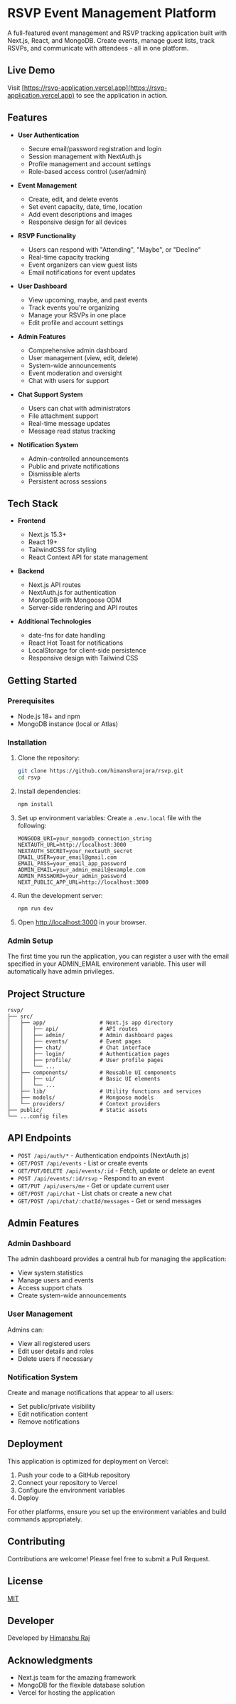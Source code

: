 # RSVP Event Management Platform

A full-featured event management and RSVP tracking application built with Next.js, React, and MongoDB. Create events, manage guest lists, track RSVPs, and communicate with attendees - all in one platform.

## Live Demo

Visit [https://rsvp-application.vercel.app](https://rsvp-application.vercel.app) to see the application in action.

## Features

- **User Authentication**
  - Secure email/password registration and login
  - Session management with NextAuth.js
  - Profile management and account settings
  - Role-based access control (user/admin)

- **Event Management**
  - Create, edit, and delete events
  - Set event capacity, date, time, location
  - Add event descriptions and images
  - Responsive design for all devices

- **RSVP Functionality**
  - Users can respond with "Attending", "Maybe", or "Decline"
  - Real-time capacity tracking
  - Event organizers can view guest lists
  - Email notifications for event updates

- **User Dashboard**
  - View upcoming, maybe, and past events
  - Track events you're organizing
  - Manage your RSVPs in one place
  - Edit profile and account settings

- **Admin Features**
  - Comprehensive admin dashboard
  - User management (view, edit, delete)
  - System-wide announcements
  - Event moderation and oversight
  - Chat with users for support

- **Chat Support System**
  - Users can chat with administrators
  - File attachment support
  - Real-time message updates
  - Message read status tracking

- **Notification System**
  - Admin-controlled announcements
  - Public and private notifications
  - Dismissible alerts
  - Persistent across sessions

## Tech Stack

- **Frontend**
  - Next.js 15.3+
  - React 19+
  - TailwindCSS for styling
  - React Context API for state management

- **Backend**
  - Next.js API routes
  - NextAuth.js for authentication
  - MongoDB with Mongoose ODM
  - Server-side rendering and API routes

- **Additional Technologies**
  - date-fns for date handling
  - React Hot Toast for notifications
  - LocalStorage for client-side persistence
  - Responsive design with Tailwind CSS

## Getting Started

### Prerequisites

- Node.js 18+ and npm
- MongoDB instance (local or Atlas)

### Installation

1. Clone the repository:
   ```bash
   git clone https://github.com/himanshurajora/rsvp.git
   cd rsvp
   ```

2. Install dependencies:
   ```bash
   npm install
   ```

3. Set up environment variables:
   Create a `.env.local` file with the following:
   ```
   MONGODB_URI=your_mongodb_connection_string
   NEXTAUTH_URL=http://localhost:3000
   NEXTAUTH_SECRET=your_nextauth_secret
   EMAIL_USER=your_email@gmail.com
   EMAIL_PASS=your_email_app_password
   ADMIN_EMAIL=your_admin_email@example.com
   ADMIN_PASSWORD=your_admin_password
   NEXT_PUBLIC_APP_URL=http://localhost:3000
   ```

4. Run the development server:
   ```bash
   npm run dev
   ```

5. Open [http://localhost:3000](http://localhost:3000) in your browser.

### Admin Setup

The first time you run the application, you can register a user with the email specified in your ADMIN_EMAIL environment variable. This user will automatically have admin privileges.

## Project Structure

```
rsvp/
├── src/
│   ├── app/                 # Next.js app directory
│   │   ├── api/             # API routes
│   │   ├── admin/           # Admin dashboard pages
│   │   ├── events/          # Event pages
│   │   ├── chat/            # Chat interface
│   │   ├── login/           # Authentication pages
│   │   ├── profile/         # User profile pages
│   │   └── ...
│   ├── components/          # Reusable UI components
│   │   ├── ui/              # Basic UI elements
│   │   └── ...
│   ├── lib/                 # Utility functions and services
│   ├── models/              # Mongoose models
│   └── providers/           # Context providers
├── public/                  # Static assets
└── ...config files
```

## API Endpoints

- `POST /api/auth/*` - Authentication endpoints (NextAuth.js)
- `GET/POST /api/events` - List or create events
- `GET/PUT/DELETE /api/events/:id` - Fetch, update or delete an event
- `POST /api/events/:id/rsvp` - Respond to an event
- `GET/PUT /api/users/me` - Get or update current user
- `GET/POST /api/chat` - List chats or create a new chat
- `GET/POST /api/chat/:chatId/messages` - Get or send messages

## Admin Features

### Admin Dashboard
The admin dashboard provides a central hub for managing the application:
- View system statistics
- Manage users and events
- Access support chats
- Create system-wide announcements

### User Management
Admins can:
- View all registered users
- Edit user details and roles
- Delete users if necessary

### Notification System
Create and manage notifications that appear to all users:
- Set public/private visibility
- Edit notification content
- Remove notifications

## Deployment

This application is optimized for deployment on Vercel:

1. Push your code to a GitHub repository
2. Connect your repository to Vercel
3. Configure the environment variables
4. Deploy

For other platforms, ensure you set up the environment variables and build commands appropriately.

## Contributing

Contributions are welcome! Please feel free to submit a Pull Request.

## License

[MIT](LICENSE)

## Developer

Developed by [Himanshu Raj](https://himanshur.vercel.app/)

## Acknowledgments

- Next.js team for the amazing framework
- MongoDB for the flexible database solution
- Vercel for hosting the application

